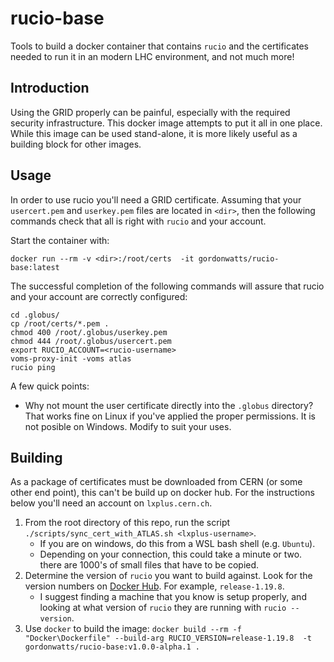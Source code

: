 # rucio-base

Tools to build a docker container that contains `rucio` and the certificates needed to run it in an modern LHC environment, and not much more! 

## Introduction

Using the GRID properly can be painful, especially with the required security infrastructure. This docker image attempts to put it all in one place. While this image can be used stand-alone, it is more likely useful as a building block for other images.

## Usage

In order to use rucio you'll need a GRID certificate. Assuming that your `usercert.pem` and `userkey.pem` files are located in `<dir>`, then the following commands check that all is right with `rucio` and your account.

Start the container with:
```
docker run --rm -v <dir>:/root/certs  -it gordonwatts/rucio-base:latest
```

The successful completion of the following commands will assure that rucio and your account are correctly
configured:

```
cd .globus/
cp /root/certs/*.pem .
chmod 400 /root/.globus/userkey.pem
chmod 444 /root/.globus/usercert.pem
export RUCIO_ACCOUNT=<rucio-username>
voms-proxy-init -voms atlas
rucio ping
```

A few quick points:

- Why not mount the user certificate directly into the `.globus` directory? That works fine
  on Linux if you've applied the proper permissions. It is not posible on Windows. Modify to suit
  your uses. 

## Building

As a package of certificates must be downloaded from CERN
(or some other end point), this can't be build up on docker
hub. For the instructions below you'll need an account on
`lxplus.cern.ch`.

1. From the root directory of this repo, run the script `./scripts/sync_cert_with_ATLAS.sh <lxplus-username>`.
   - If you are on windows, do this from a WSL bash shell (e.g. `Ubuntu`).
   - Depending on your connection, this could take a minute or two. there are 1000's of small files that have to be copied.
2. Determine the version of `rucio` you want to build against. Look for the version numbers on [Docker Hub](https://hub.docker.com/r/rucio/rucio-clients/tags). For example, `release-1.19.8`.
   - I suggest finding a machine that you know is setup properly, and looking at what version of `rucio` they are running with `rucio --version`.
3. Use `docker` to build the image: `docker build --rm -f "Docker\Dockerfile" --build-arg RUCIO_VERSION=release-1.19.8  -t gordonwatts/rucio-base:v1.0.0-alpha.1 .`